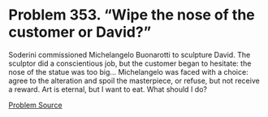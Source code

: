 # Problem 353. “Wipe the nose of the customer or David?”

Soderini commissioned Michelangelo Buonarotti to sculpture David. The sculptor did a conscientious job, but the customer began to hesitate: the nose of the statue was too big... Michelangelo was faced with a choice: agree to the alteration and spoil the masterpiece, or refuse, but not receive a reward. Art is eternal, but I want to eat. What should I do?

[Problem Source](https://www.trizland.ru/tasks/1333/)